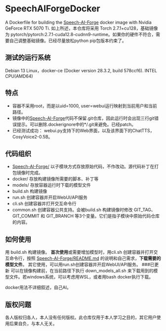 # SpeechAIForgeDocker
A Dockerfile for building the [Speech-AI-Forge](https://github.com/lenML/Speech-AI-Forge) docker image with Nvidia GeForce RTX 5070 Ti.
如上所述，本仓库将采用 Torch 2.7.1+cu128，基础镜像为 pytorch/pytorch:2.7.1-cuda12.8-cudnn9-runtime。如果你的硬件不符合，需要自己调整基础镜像。已经尽量放松python pip包版本约束了。

## 测试的运行系统
Debian 13 Linux，docker-ce (Docker version 28.3.2, build 578ccf6).
INTEL CPU(AMD64)

## 特点
* 容器不采用root，而是以uid=1000, user=webui运行映射到当前用户和当前路径。
* 镜像中的[Speech-AI-Forge](https://github.com/lenML/Speech-AI-Forge)代码不保留.git仓库，因此运行时会出现三行git错误提示。可以删除.dockerignore中的*/.git来避免。已经patch。
* 已经测试成功：
    webui.py支持下的Web界面，以及该界面下的ChatTTS，CosyVoice2-0.5B。

## 代码组织
* [Speech-AI-Forge/](https://github.com/lenML/Speech-AI-Forge) 以子模块方式存放原始代码，不作改动。源代码补丁在打包镜像时完成。
* docker/	存放构建镜像所需要的脚本、补丁等
* models/ 存放容器运行时下载的模型文件
* build.sh 构建镜像
* run.sh  创建容器并开启WebUI/API服务
* cli.sh  创建容器并打开交互命令行
* common.sh 创建容器公共支持。会被build.sh 构建镜像时修改 GIT_TAG、GIT_COMMIT 和 GIT_BRANCH 等3个变量。它们是指子模块中原始代码仓库的内容。

## 如何使用
用 build.sh 构建镜像。
**首次使用**或需要增加模型时，用cli.sh 创建容器并打开交互命令行，按照 [Speech-AI-Forge/README.md](https://github.com/lenML/Speech-AI-Forge/README.md) 的说明和自己需求，**下载需要的模型文件**。
其它使用，可以用run.sh创建容器并开启WebUI/API服务。
###已更新
可以在镜像构建前，在当前路径下执行 down_models_all.sh 来下载用到的模型文件。若windows系统，可以考虑用WSL，或者用bash docker执行下载。

docker用法不详细叙述，自己AI。

## 版权问题
各人版权归各人，本人没有任何版权。此仓库仅用于本人学习之目的，其它用户使用后果自负，与本人无关。

